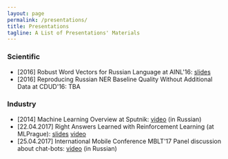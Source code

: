 ```yaml
---
layout: page
permalink: /presentations/
title: Presentations
tagline: A List of Presentations' Materials
---
```


### Scientific
- [2016] Robust Word Vectors for Russian Language at AINL'16: [slides](pdf/ainl2016.pdf)
- [2016] Reproducing Russian NER Baseline Quality Without Additional Data at CDUD'16: TBA

### Industry
- [2014] Machine Learning Overview at Sputnik: [video](https://www.youtube.com/watch?v=2B7X7HvoWek) (in Russian)
- [22.04.2017] Right Answers Learned with Reinforcement Learning (at MLPrague): [slides](pdf/MLPrague-presentation.pdf) [video](https://www.youtube.com/watch?v=8xUEC5DStKA)
- [25.04.2017] International Mobile Conference MBLT'17 Panel discussion about chat-bots: [video](https://www.youtube.com/watch?v=qw80di8SEAA) (in Russian)
